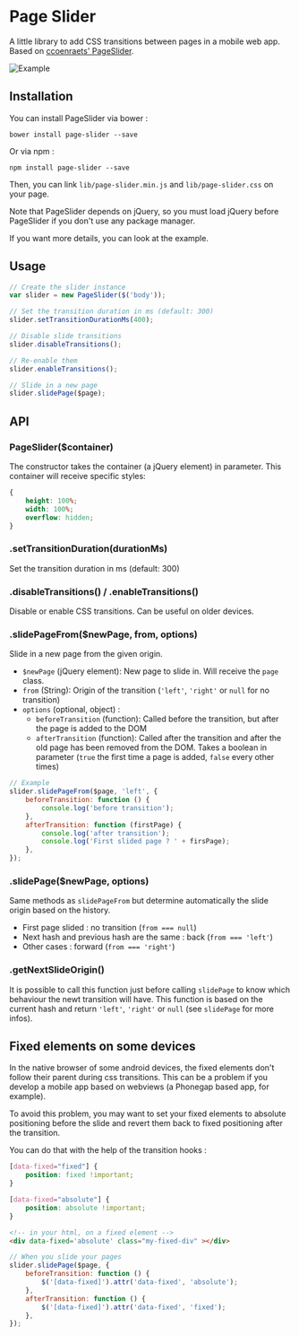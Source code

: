 # Page Slider

A little library to add CSS transitions between pages in a mobile web app.
Based on [ccoenraets' PageSlider](https://github.com/ccoenraets/PageSlider).

![Example](https://cloud.githubusercontent.com/assets/6225979/7555355/c244a356-f749-11e4-94ef-766b663bfe7e.gif)

## Installation

You can install PageSlider via bower :

```
bower install page-slider --save
```

Or via npm :

```
npm install page-slider --save
```

Then, you can link `lib/page-slider.min.js` and `lib/page-slider.css` on your page.

Note that PageSlider depends on jQuery, so you must load jQuery before PageSlider if you don't use any package manager.

If you want more details, you can look at the example.

## Usage

```js
// Create the slider instance
var slider = new PageSlider($('body'));

// Set the transition duration in ms (default: 300)
slider.setTransitionDurationMs(400);

// Disable slide transitions
slider.disableTransitions();

// Re-enable them
slider.enableTransitions();

// Slide in a new page
slider.slidePage($page);
```

## API

### PageSlider($container)

The constructor takes the container (a jQuery element) in parameter.
This container will receive specific styles:

```css
{
    height: 100%;
    width: 100%;
    overflow: hidden;
}
```

### .setTransitionDuration(durationMs)

Set the transition duration in ms (default: 300)

### .disableTransitions() / .enableTransitions()

Disable or enable CSS transitions. Can be useful on older devices.

### .slidePageFrom($newPage, from, options)

Slide in a new page from the given origin.

- `$newPage` (jQuery element): New page to slide in. Will receive the `page` class.
- `from` (String): Origin of the transition (`'left'`, `'right'` or `null` for no transition)
- `options` (optional, object) :
    + `beforeTransition` (function): Called before the transition, but after the page is added to the DOM
    + `afterTransition` (function): Called after the transition and after the old page has been removed from the DOM. Takes a boolean in parameter (`true` the first time a page is added, `false` every other times)

```js
// Example
slider.slidePageFrom($page, 'left', {
    beforeTransition: function () {
        console.log('before transition');
    },
    afterTransition: function (firstPage) {
        console.log('after transition');
        console.log('First slided page ? ' + firsPage);
    },
});
```

### .slidePage($newPage, options)

Same methods as `slidePageFrom` but determine automatically the slide origin based on the history.

- First page slided : no transition (`from === null`)
- Next hash and previous hash are the same : back (`from === 'left'`)
- Other cases : forward (`from === 'right'`)


### .getNextSlideOrigin()

It is possible to call this function just before calling `slidePage` to know which behaviour the newt transition will have.
This function is based on the current hash and return `'left'`, `'right'` or `null` (see `slidePage` for more infos).

## Fixed elements on some devices

In the native browser of some android devices, the fixed elements don't follow their parent during css transitions.
This can be a problem if you develop a mobile app based on webviews (a Phonegap based app, for example).

To avoid this problem, you may want to set your fixed elements to absolute positioning before the slide and revert them back to fixed positioning after the transition.

You can do that with the help of the transition hooks :

```css
[data-fixed="fixed"] {
    position: fixed !important;
}

[data-fixed="absolute"] {
    position: absolute !important;
}
```

```html
<!-- in your html, on a fixed element -->
<div data-fixed='absolute' class="my-fixed-div" ></div>

```

```js
// When you slide your pages
slider.slidePage($page, {
    beforeTransition: function () {
        $('[data-fixed]').attr('data-fixed', 'absolute');
    },
    afterTransition: function () {
        $('[data-fixed]').attr('data-fixed', 'fixed');
    },
});

```
